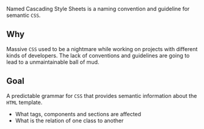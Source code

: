 Named Cascading Style Sheets is a naming convention and guideline for semantic `CSS`.


Why
---

Massive `CSS` used to be a nightmare while working on projects with different kinds of developers. The lack of conventions and guidelines are going to lead to a unmaintainable ball of mud.


Goal
----

A predictable grammar for `CSS` that provides semantic information about the `HTML` template.

- What tags, components and sections are affected
- What is the relation of one class to another
